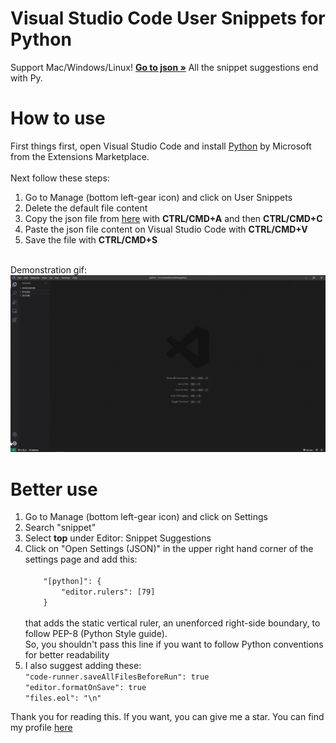 <h1>Visual Studio Code User Snippets for Python</h1>
<p>
    Support Mac/Windows/Linux!
    <a href="https://github.com/seve-andre/vs-code-python-snippet/blob/main/python.json"><strong>Go to json »</strong></a>
    All the snippet suggestions end with Py.
</p>
<h1>How to use</h1>
First things first, open Visual Studio Code and install <a href="https://marketplace.visualstudio.com/items?itemName=ms-python.python">Python</a> by Microsoft from the 
Extensions Marketplace.
<br />
<br />
Next follow these steps:
<br />
<ol>
  <li>Go to Manage (bottom left-gear icon) and click on User Snippets</li>
  <li>Delete the default file content</li>
  <li>Copy the json file from <a href="https://raw.githubusercontent.com/seve-andre/vs-code-python-snippet/main/python.json">here</a> with <strong>CTRL/CMD+A</strong>
  and then <strong>CTRL/CMD+C</strong></li>  
  <li>Paste the json file content on Visual Studio Code with <strong>CTRL/CMD+V</strong></li>
  <li>Save the file with <strong>CTRL/CMD+S</strong></li>
</ol>
<br />
Demonstration gif:
<img src="https://github.com/seve-andre/vs-code-python-snippet/blob/main/demonstration.gif" />
<h1>Better use</h1>
<ol>
  <li>Go to Manage (bottom left-gear icon) and click on Settings</li>
  <li>Search "snippet"</li>
  <li>Select <strong>top</strong> under Editor: Snippet Suggestions</li>  
  <li>Click on "Open Settings (JSON)" in the upper right hand corner of the settings page and add this: <br />
    <code>
    "[python]": {
        "editor.rulers": [79]
    }
    </code>
    <br />
    that adds the static vertical ruler, an unenforced right-side boundary, to follow PEP-8 (Python Style guide). <br />
    So, you shouldn't pass this line if you want to follow
    Python conventions for better readability
  </li>
  <li>I also suggest adding these:<br />
  <code>"code-runner.saveAllFilesBeforeRun": true</code><br />
  <code>"editor.formatOnSave": true</code><br />
  <code>"files.eol": "\n"</code>
  </li>
</ol>
Thank you for reading this. If you want, you can give me a star. You can find my profile 
<a href="https://github.com/seve-andre">here</a>
